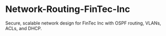 # Network-Routing-FinTec-Inc
Secure, scalable network design for FinTec Inc with OSPF routing, VLANs, ACLs, and DHCP.
